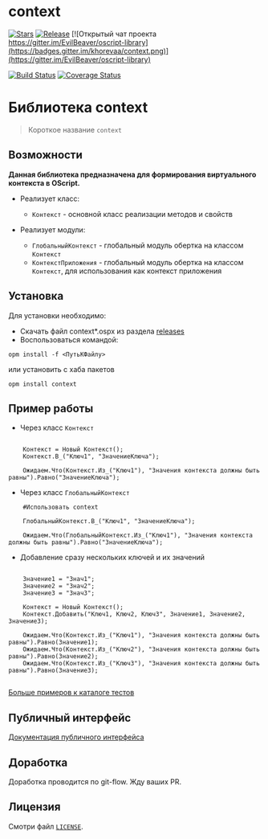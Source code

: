 # context

[![Stars](https://img.shields.io/github/stars/khorevaa/context.svg?label=Github%20%E2%98%85&a)](https://github.com/khorevaa/context/stargazers)
[![Release](https://img.shields.io/github/tag/khorevaa/context.svg?label=Last%20release&a)](https://github.com/khorevaa/context/releases)
[![Открытый чат проекта https://gitter.im/EvilBeaver/oscript-library](https://badges.gitter.im/khorevaa/context.png)](https://gitter.im/EvilBeaver/oscript-library)

[![Build Status](https://travis-ci.org/khorevaa/context.svg?branch=master)](https://travis-ci.org/khorevaa/context)
[![Coverage Status](https://coveralls.io/repos/github/khorevaa/context/badge.svg?branch=master)](https://coveralls.io/github/khorevaa/context?branch=master)

# Библиотека context

> Короткое название `context`

## Возможности

__Данная библиотека предназначена для формирования виртуального контекста в OScript.__

* Реализует класс:
  * `Контекст` - основной класс реализации методов и свойств

* Реализует модули:
  * `ГлобальныйКонтекст` - глобальный модуль обертка на классом `Контекст`
  * `КонтекстПриложения` - глобальный модуль обертка на классом `Контекст`, для использования как контекст приложения

## Установка

Для установки необходимо:
* Скачать файл context*.ospx из раздела [releases](https://github.com/khorevaa/context/releases)
* Воспользоваться командой:

```
opm install -f <ПутьКФайлу>
```
или установить с хаба пакетов

```
opm install context
```

## Пример работы

* Через класс `Контекст`
```bsl

	Контекст = Новый Контекст();
	Контекст.В_("Ключ1", "ЗначениеКлюча");

	Ожидаем.Что(Контекст.Из_("Ключ1"), "Значения контекста должны быть равны").Равно("ЗначениеКлюча");

```

* Через класс `ГлобальныйКонтекст`
```bsl
	#Использовать context

	ГлобальныйКонтекст.В_("Ключ1", "ЗначениеКлюча");

	Ожидаем.Что(ГлобальныйКонтекст.Из_("Ключ1"), "Значения контекста должны быть равны").Равно("ЗначениеКлюча");

```

* Добавление сразу нескольких ключей и их значений
```bsl

	Значение1 = "Знач1";
	Значение2 = "Знач2";
	Значение3 = "Знач3";

	Контекст = Новый Контекст();
	Контекст.Добавить("Ключ1, Ключ2, Ключ3", Значение1, Значение2, Значение3);

	Ожидаем.Что(Контекст.Из_("Ключ1"), "Значения контекста должны быть равны").Равно(Значение1);
	Ожидаем.Что(Контекст.Из_("Ключ2"), "Значения контекста должны быть равны").Равно(Значение2);
	Ожидаем.Что(Контекст.Из_("Ключ3"), "Значения контекста должны быть равны").Равно(Значение3);


```

[Больше примеров к каталоге тестов](tests)

## Публичный интерфейс

[Документация публичного интерфейса](docs/README.md)

## Доработка

Доработка проводится по git-flow. Жду ваших PR.

## Лицензия

Смотри файл [`LICENSE`](LICENSE).
